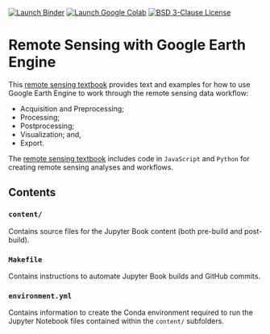 [![Launch Binder](https://mybinder.org/badge_logo.svg)](https://mybinder.org/v2/gh/calekochenour/remote-sensing-textbook/master)
[![Launch Google Colab](https://colab.research.google.com/assets/colab-badge.svg)](https://colab.research.google.com/github/calekochenour/remote-sensing-textbook/blob/master/content)
[![BSD 3-Clause License](https://img.shields.io/badge/License-BSD%203--Clause-blue.svg)](https://opensource.org/licenses/BSD-3-Clause)

# Remote Sensing with Google Earth Engine

This [remote sensing textbook](https://calekochenour.github.io/remote-sensing-textbook/) provides text and examples for how to use Google Earth Engine to work through the remote sensing data workflow:

* Acquisition and Preprocessing;
* Processing;
* Postprocessing;
* Visualization; and,
* Export.

The [remote sensing textbook](https://calekochenour.github.io/remote-sensing-textbook/) includes code in `JavaScript` and `Python` for creating remote sensing analyses and workflows.

## Contents

### `content/`

Contains source files for the Jupyter Book content (both pre-build and post-build).

### `Makefile`

Contains instructions to automate Jupyter Book builds and GitHub commits.

### `environment.yml`

Contains information to create the Conda environment required to run the Jupyter Notebook files contained within the `content/` subfolders.  
